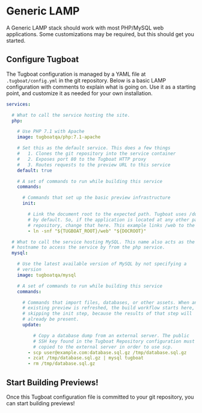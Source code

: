 # Generic LAMP

A Generic LAMP stack should work with most PHP/MySQL web applications. Some
customizations may be required, but this should get you started.

## Configure Tugboat

The Tugboat configuration is managed by a YAML file at `.tugboat/config.yml` in
the git repository. Below is a basic LAMP configuration with comments to explain
what is going on. Use it as a starting point, and customize it as needed for
your own installation.

```yaml
services:

  # What to call the service hosting the site.
  php:

    # Use PHP 7.1 with Apache
    image: tugboatqa/php:7.1-apache

    # Set this as the default service. This does a few things
    #   1. Clones the git repository into the service container
    #   2. Exposes port 80 to the Tugboat HTTP proxy
    #   3. Routes requests to the preview URL to this service
    default: true

    # A set of commands to run while building this service
    commands:

      # Commands that set up the basic preview infrastructure
      init:

        # Link the document root to the expected path. Tugboat uses /docroot
        # by default. So, if the application is located at any other path in your git
        # repository, change that here. This example links /web to the docroot
    	- ln -snf "${TUGBOAT_ROOT}/web" "${DOCROOT}"

  # What to call the service hosting MySQL. This name also acts as the
  # hostname to access the service by from the php service.
  mysql:

    # Use the latest available version of MySQL by not specifying a
    # version
    image: tugboatqa/mysql

    # A set of commands to run while building this service
    commands:

      # Commands that import files, databases, or other assets. When an
      # existing preview is refreshed, the build workflow starts here,
      # skipping the init step, because the results of that step will
      # already be present.
      update:

          # Copy a database dump from an external server. The public
          # SSH key found in the Tugboat Repository configuration must be
          # copied to the external server in order to use scp.
        - scp user@example.com:database.sql.gz /tmp/database.sql.gz
        - zcat /tmp/database.sql.gz | mysql tugboat
        - rm /tmp/database.sql.gz
```

## Start Building Previews!

Once this Tugboat configuration file is committed to your git repository, you
can start building previews!

